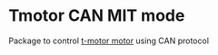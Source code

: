 # Tmotor CAN MIT mode

Package to control [t-motor motor](https://store.tmotor.com/category-97-b0-AK+Series+Dynamical+Modular.html) using CAN protocol